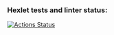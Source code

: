 ### Hexlet tests and linter status:
[![Actions Status](https://github.com/DmitriyMalay/frontend-project-12/actions/workflows/hexlet-check.yml/badge.svg)](https://github.com/DmitriyMalay/frontend-project-12/actions)
